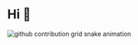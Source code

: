 # Hi 👋

<picture>
  <source media="(prefers-color-scheme: dark)" srcset="https://raw.githubusercontent.com/radialstub/radialstub/output/github-contribution-grid-snake-dark.svg">
  <source media="(prefers-color-scheme: light)" srcset="https://raw.githubusercontent.com/radialstub/radialstub/output/github-contribution-grid-snake.svg">
  <img alt="github contribution grid snake animation" src="https://raw.githubusercontent.com/radialstub/radialstub/output/github-contribution-grid-snake.svg">
